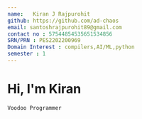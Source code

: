 ```yaml
---
name:   Kiran J Rajpurohit
github: https://github.com/ad-chaos
email: santoshrajpurohit89@gmail.com
contact no : 57544854535651534856
SRN/PRN : PES2202200969
Domain Interest : compilers,AI/ML,python
semester : 1
---
```


# Hi, I'm Kiran
    Voodoo Programmer
